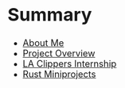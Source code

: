 <font size="+1.5">

# Summary

- [About Me](./aboutme.md)
- [Project Overview](./projects.md)
- [LA Clippers Internship](./clippers.md)
- [Rust Miniprojects](./rust_miniprojects.md)
